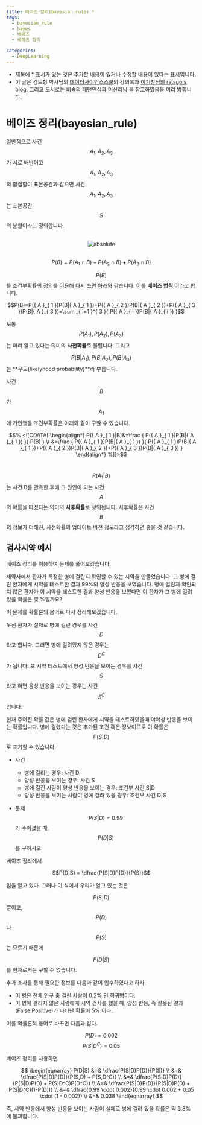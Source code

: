 ```yaml
---
title: 베이즈 정리(bayesian_rule) *
tags:
  - bayesian_rule
  - bayes
  - 베이즈
  - 베이즈 정리

categories:
  - DeepLearning
---
```


- 제목에 * 표시가 있는 것은 추가할 내용이 있거나 수정할 내용이 있다는 표시입니다.
- 이 글은 김도형 박사님의 <a href="https://datascienceschool.net/">데이터사이언스스쿨</a>의 강의록과 <a href="https://ratsgo.github.io/">이기창님의 ratsgo's blog</a>, 그리고 도서로는 <a href="https://www.google.com/imgres?imgurl=http://t1.gstatic.com/images?q%3Dtbn:ANd9GcQTNaO1S8OepMrlVwqXRaZZrRA6r20i5YVs7W8DrmqUUFI4hMGu&imgrefurl=https://books.google.com/books/about/Pattern_Recognition_and_Machine_Learning.html?id%3DkOXDtAEACAAJ%26source%3Dkp_cover&h=1080&w=753&tbnid=RaJaTb74pCAENM:&q=%ED%8C%A8%ED%84%B4+%EC%9D%B8%EC%8B%9D%EA%B3%BC+%EA%B8%B0%EA%B3%84+%ED%95%99%EC%8A%B5&tbnh=160&tbnw=111&usg=AI4_-kRrLNV8X_BiAzeQJwy9KQJE9XHfGA&vet=12ahUKEwiWvLeM4PHfAhXHw7wKHWt9AOIQ_B0wCXoECAYQEQ..i&docid=b2dKjxvzbtRRzM&itg=1&hl=ko-KR&sa=X&ved=2ahUKEwiWvLeM4PHfAhXHw7wKHWt9AOIQ_B0wCXoECAYQEQ">비숍의 패턴인식과 머신러닝</a> 을 참고하였음을 미리 밝힙니다.

# 베이즈 정리(bayesian_rule)

일반적으로 사건 $$A_1,A_2,A_3$$가 서로 배반이고 $$A_1,A_2,A_3$$의 합집합이 표본공간과 같으면 사건 $$A_1,A_2,A_3$$는 표본공간 $$S$$의 분할이라고 정의합니다.

<br/>
<center><img data-action="zoom" src='{{ "/assets/img/bayes_01.png" | relative_url }}' alt='absolute'></center>
<br/>

$$P(B)=P({ A }_{ 1 }\cap B)+P({ A }_{ 2 }\cap B)+P({ A }_{ 3 }\cap B)$$

$$P(B)$$를 조건부확률의 정의를 이용해 다시 쓰면 아래와 같습니다. 이를 **베이즈 법칙** 이라고 합니다.

$$P(B)=P({ A }_{ 1 })P(B|{ A }_{ 1 })+P({ A }_{ 2 })P(B|{ A }_{ 2 })+P({ A }_{ 3 })P(B|{ A }_{ 3 })=\sum _{ i=1 }^{ 3 }{ P({ A }_{ i })P(B|{ A }_{ i }) }$$

보통 $$P({A}_{1}),P({A}_{2}),P({A}_{3})$$는 미리 알고 있다는 의미의 **사전확률**로 불립니다. 그리고

$$P(B|A_1),P(B|A_2),P(B|A_3)$$
는 **우도(likelyhood probability)**라 부릅니다.

사건 $$B$$가 $$A_1$$에 기인했을 조건부확률은 아래와 같이 구할 수 있습니다.

$$% <![CDATA[
\begin{align*}
P({ A }_{ 1 }|B)&=\frac { P({ A }_{ 1 })P(B|{ A }_{ 1 }) }{ P(B) } \\
&=\frac { P({ A }_{ 1 })P(B|{ A }_{ 1 }) }{ P({ A }_{ 1 })P(B|{ A }_{ 1 })+P({ A }_{ 2 })P(B|{ A }_{ 2 })+P({ A }_{ 3 })P(B|{ A }_{ 3 }) }
\end{align*} %]]>$$
<br/>

$$P(A_1|B)$$
는 사건 B를 관측한 후에 그 원인이 되는 사건 $$A$$의 확률을 따졌다는 의미의 **사후확률**로 정의됩니다. 사후확률은 사건 $$B$$의 정보가 더해진, 사전확률의 업데이트 버전 정도라고 생각하면 좋을 것 같습니다.

## 검사시약 예시

베이즈 정리를 이용하여 문제를 풀어보겠습니다.

제약사에서 환자가 특정한 병에 걸린지 확인할 수 있는 시약을 만들었습니다. 그 병에 걸린 환자에게 시약을 테스트한 결과 99%의 양성 반응을 보였습니다. 병에 걸린지 확인되지 않은 환자가 이 시약을 테스트한 결과 양성 반응을 보였다면 이 환자가 그 병에 걸려 있을 확률은 몇 %일까요?

이 문제를 확률론의 용어로 다시 정리해보겠습니다.

우선 환자가 실제로 병에 걸린 경우를 사건 $$D$$라고 합니다. 그러면 병에 걸려있지 않은 경우는 $$D^C$$가 됩니다. 또 시약 테스트에서 양성 반응을 보이는 경우를 사건 $$S$$라고 하면 음성 반응을 보이는 경우는 사건 $$S^C$$ 입니다.

현재 주어진 확률 값은 병에 걸린 환자에게 시약을 테스트하였을때 야야성 반응을 보이는 확률입니다. 병에 걸렸다는 것은 추가된 조건 혹은 정보이므로 이 확률은
$$P(S|D)$$
로 표기할 수 있습니다.

- 사건

    - 병에 걸리는 경우: 사건  D
    - 양성 반응을 보이는 경우: 사건  S
    - 병에 걸린 사람이 양성 반응을 보이는 경우: 조건부 사건  S|D
    - 양성 반응을 보이는 사람이 병에 걸려 있을 경우: 조건부 사건  D|S

- 문제
$$P(S|D)=0.99$$
가 주어졌을 때,  
$$P(D|S)$$
를 구하시오.

베이즈 정리에서

$$P(D|S) = \dfrac{P(S|D)P(D)}{P(S)}$$

임을 알고 있다. 그러나 이 식에서 우리가 알고 있는 것은

$$P(S|D)$$
뿐이고, $$P(D)$$나 $$P(S)$$는 모르기 때문에

$$P(D|S)$$
를 현재로서는 구할 수 없습니다.

추가 조사를 통해 필요한 정보를 다음과 같이 입수하였다고 하자.

- 이 병은 전체 인구 중 걸린 사람이 0.2% 인 희귀병이다.
- 이 병에 걸리지 않은 사람에게 시약 검사를 했을 때, 양성 반응, 즉 잘못된 결과(False Positive)가 나타난 확률이 5% 이다.

이를 확률론적 용어로 바꾸면 다음과 같다.

$$P(D) = 0.002$$
$$P(S|D^C) = 0.05$$

베이즈 정리를 사용하면

$$
\begin{eqnarray}
P(D|S)
&=& \dfrac{P(S|D)P(D)}{P(S)} \\
&=& \dfrac{P(S|D)P(D)}{P(S,D) + P(S,D^C)} \\
&=& \dfrac{P(S|D)P(D)}{P(S|D)P(D) + P(S|D^C)P(D^C)} \\
&=& \dfrac{P(S|D)P(D)}{P(S|D)P(D) + P(S|D^C)(1-P(D))} \\
&=& \dfrac{0.99 \cdot 0.002}{0.99 \cdot 0.002 + 0.05 \cdot (1 - 0.002)} \\
&=& 0.038
\end{eqnarray}
$$

즉, 시약 반응에서 양성 반응을 보이는 사람이 실제로 병에 걸려 있을 확률은 약 3.8% 에 불과합니다.
